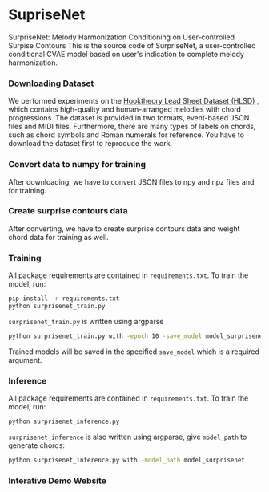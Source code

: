 # SupriseNet
SurpriseNet: Melody Harmonization Conditioning on User-controlled Surpise Contours
This is the source code of SurpriseNet, a user-controlled conditional CVAE model based on user's indication to complete melody harmonization.

### Downloading Dataset

We performed experiments on the [Hooktheory Lead Sheet Dataset (HLSD)](https://github.com/wayne391/lead-sheet-dataset) , which contains high-quality and human-arranged melodies with chord progressions. The dataset is provided in two formats, event-based JSON files and MIDI files. Furthermore, there are many types of labels on chords, such as chord symbols and Roman numerals for reference. You have to download the dataset first to reproduce the work.

### Convert data to numpy for training 

After downloading, we have to convert JSON files to npy and npz files and for training. 

### Create surprise contours data

After converting, we have to create surprise contours data and weight chord data for training as well.

### Training
All package requirements are contained in `requirements.txt`. To train the model, run:

```bash
pip install -r requirements.txt
python surprisenet_train.py
```

`surprisenet_train.py` is written using argparse

```bash
python surprisenet_train.py with -epoch 10 -save_model model_surprisenet
```

Trained models will be saved in the specified `save_model` which is a required argument.

### Inference

All package requirements are contained in `requirements.txt`. To train the model, run:

```bash
python surprisenet_inference.py
```

`surprisenet_inference` is also written using argparse, give `model_path` to generate chords:

```bash
python surprisenet_inference.py with -model_path model_surprisenet
```

### Interative Demo Website







